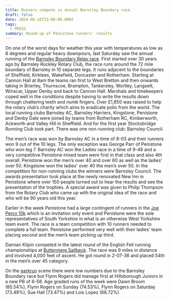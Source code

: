 ```yaml
---
title: Runners compete in annual Barnsley Boundary race
draft: false
date: 2024-06-16T23:00:00.000Z
tags:
  - PRESS
summary: Round-up of Penistone runners' results
---
```

On one of the worst days for weather this year with temperatures as low as 8 degrees and regular heavy downpours, last Saturday saw the annual running of the [Barnsley Boundary Relay race](https://pfrac.co.uk/races/barnsley-boundary-relay).  First started over 30 years ago by Barnsley Rockley Rotary Club, the race runs around the 72 mile boundary of Barnsley in 10 separate legs.  It runs adjacent to the boundaries of Sheffield, Kirklees, Wakefield, Doncaster and Rotherham.  Starting at Cannon Hall at 8am the teams ran first to West Bretton and then onwards taking in Brierley, Thurnscoe, Brampton, Tankersley, Wortley, Langsett, Winscar, Upper Denby and back to Cannon Hall.  Marshals and timekeepers coped well in the conditions despite having to write the results down through chattering teeth and numb fingers.  Over £1,850 was raised to help the rotary club’s charity which aims to eradicate polio from the world.  The local running clubs Barnsley AC, Barnsley Harriers, Kingstone, Penistone and Denby Dale were joined by teams from Rotherham RC, Kimberworth, Ackworth and Valley Hill in Sheffield.  And for the first year Stocksbridge Running Club took part.  There was one non-running club: Barnsley Council. 

The men’s race was won by Barnsley AC in a time of 8-03 and their runners won 9 out of the 10 legs. The only exception was George Parr of Penistone who won leg 7. Barnsley AC won the Ladies race in a time of 9-48 and a very competitive Penistone mixed team were first in that class and also 4th overall. Penistone won the men’s over 40 and over 60 as well as the ladies' over 50.  Kingstone won the ladies' over 40 the men’s over 50.  In the competition for non-running clubs the winners were Barnsley Council.  The awards presentation took place at the newly renovated New Inn in Penistone where over 150 people turned out to hear the results and see the presentation of the trophies.  A special award was given to Philip Thompson from the Rotary Club who came up with the original idea of the race and who will be 90 years old this year.

Earlier in the week Penistone had a large contingent of runners in the [Joe Percy 10k](https://results.pfrac.co.uk/championship-2024/joe-percy-10k) which is an invitation only event and Penistone were the sole representatives of South Yorkshire in what is an otherwise West Yorkshire team event.  The race is a team competition with 10 runners needed to complete a full team.  Penistone performed very well with their ladies' team placing second and the men’s team picking up third.

Damian Kilpin competed in the latest round of the English Fell running championships at [Buttermere Sailbeck](http://results.pfrac.co.uk/fell-league-2024/buttermere-sailbeck).  The race was 9 miles in distance and involved 4,000 feet of ascent.  He got round in 2-07-36 and placed 54th in the men’s over 45 category.

On the [parkrun](https://results.pfrac.co.uk/parkrun-2024/2024-06-15) scene there were low numbers due to the Barnsley Boundary race but Flynn Rogers did manage first at Hillsborough Juniors in a new PB of 6-58.  Age graded runs of the week were Dawn Broom (85.54%), Flynn Rogers on Sunday (74.53%), Flynn Rogers on Saturday (73.49%), Sue Hall (73.47%) and Lois Lopez (68.72%).